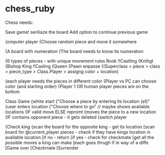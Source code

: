 # chess_ruby

Chess needs:

Save game!
    seriliaze the board
    Add option to continue previous game

{omputer player
    {Choose random piece and move it somewhere


{A board with numeration
{The board needs to know its numeration

{6 types of pieces - with unique movement rules
Rook
    !!Castling
{Knihgt
{Bishop
King
    !!Casling
{Queen
{Pawn
    enpasse
{(Superclass = piece > class = piece_type > Class.Player > assigng color + location)

{each player needs the pieces in different color
{Player vs PC can choose color (and starting order)
{Player 1 OR human player pieces are on the bottom

Class Game
{white start
{"Choose a piece by entering its location (a1)"
{user enters location
{"Choose where to go" // maybe shows available locations
{IF valid move ELSE repromt
{moves the piece to a new location
{IF contains opponent piece - it gets deleted
{switch player



{Check king
{scan the board for the opposite king - get its location
[scan board for @current_player pieces - check if they have kings location in available location
[if no - return
[if yes - check for checkmate
    [get all the possible moves a king can make
    [each goes thrugh if in way of a diffe
[Game over
    [Checkmate
    [Surrender



    

